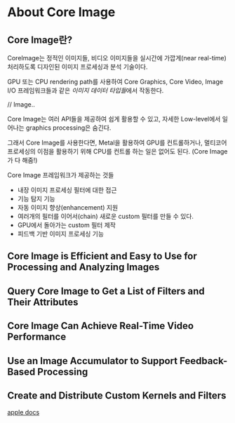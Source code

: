 # About Core Image

## Core Image란?

CoreImage는 정적인 이미지들, 비디오 이미지들을 실시간에 가깝게(near real-time) 처리하도록 디자인된 이미지 프로세싱과 분석 기술이다.

GPU 또는 CPU rendering path를 사용하여 Core Graphics, Core Video, Image I/O 프레임워크들과 같은 *이미지 데이터 타입들*에서 작동한다.

// Image..

Core Image는 여러 API들을 제공하여 쉽게 활용할 수 있고, 자세한 Low-level에서 일어나는 graphics processing은 숨긴다.

그래서 Core Image를 사용한다면, Metal을 활용하여 GPU를 컨트롤하거나, 멀티코어 프로세싱의 이점을 활용하기 위해 CPU를 컨트롤 하는 일은 없어도 된다. (Core Image가 다 해줌!)

Core Image 프레임워크가 제공하는 것들

- 내장 이미지 프로세싱 필터에 대한 접근
- 기능 탐지 기능
- 자동 이미지 향상(enhancement) 지원
- 여러개의 필터를 이어서(chain) 새로운 custom 필터를 만들 수 있다.
- GPU에서 돌아가는 custom 필터 제작
- 피드백 기반 이미지 프로세싱 기능

## Core Image is Efficient and Easy to Use for Processing and Analyzing Images

## Query Core Image to Get a List of Filters and Their Attributes

## Core Image Can Achieve Real-Time Video Performance

## Use an Image Accumulator to Support Feedback-Based Processing

## Create and Distribute Custom Kernels and Filters

[apple docs](https://developer.apple.com/library/archive/documentation/GraphicsImaging/Conceptual/CoreImaging/ci_intro/ci_intro.html#//apple_ref/doc/uid/TP30001185)
